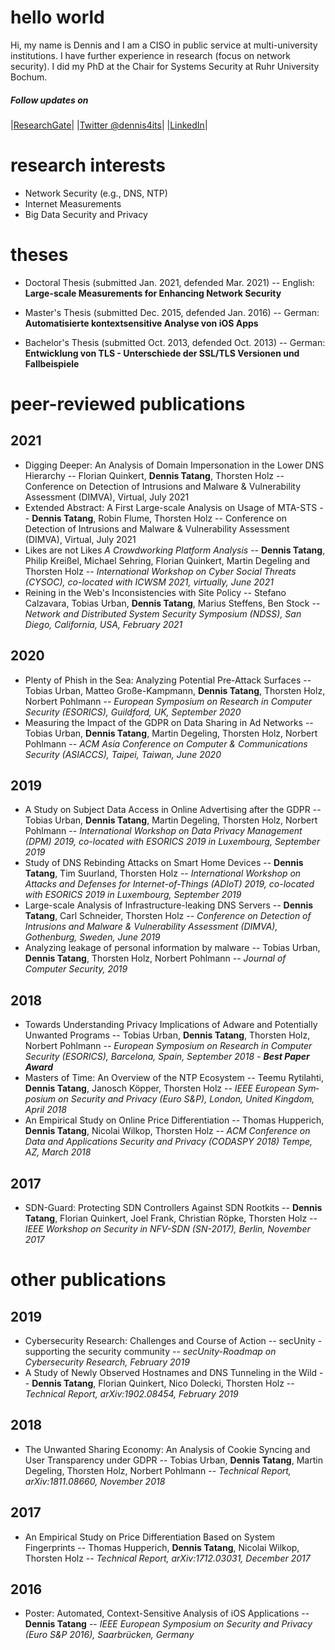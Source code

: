# hello world

Hi, my name is Dennis and I am a CISO in public service at multi-university institutions. I have further experience in research (focus on network security). I did my PhD at the Chair for Systems Security at Ruhr University Bochum.

##### Follow updates on
|[ResearchGate](https://www.researchgate.net/profile/Dennis_Tatang "Dennis Tatang on ResearchGate")|
|[Twitter @dennis4its](https://twitter.com/dennis4its "@dennis4its on Twitter")|
|[LinkedIn](https://www.linkedin.com/in/dennis-tatang-4099a99a)|

# research interests
- Network Security (e.g., DNS, NTP)
- Internet Measurements
- Big Data Security and Privacy

# theses
- Doctoral Thesis (submitted Jan. 2021, defended Mar. 2021) --
English: **Large-scale Measurements for Enhancing Network Security**

- Master's Thesis (submitted Dec. 2015, defended Jan. 2016) --
German: **Automatisierte kontextsensitive Analyse von iOS Apps**

- Bachelor's Thesis (submitted Oct. 2013, defended Oct. 2013) --
German: **Entwicklung von TLS - Unterschiede der SSL/TLS Versionen und Fallbeispiele**

# peer-reviewed publications

## 2021

- Digging Deeper: An Analysis of Domain Impersonation in the Lower DNS Hierarchy --
Florian Quinkert, **Dennis Tatang**, Thorsten Holz --
Conference on Detection of Intrusions and Malware & Vulnerability Assessment (DIMVA), Virtual, July 2021
- Extended Abstract: A First Large-scale Analysis on Usage of MTA-STS --
**Dennis Tatang**, Robin Flume, Thorsten Holz --
Conference on Detection of Intrusions and Malware & Vulnerability Assessment (DIMVA), Virtual, July 2021
- Likes are not Likes *A Crowdworking Platform Analysis* --
**Dennis Tatang**, Philip Kreißel, Michael Sehring, Florian Quinkert, Martin Degeling and Thorsten Holz --
*International Workshop on Cyber Social Threats (CYSOC), co-located with ICWSM 2021, virtually, June 2021*
- Reining in the Web's Inconsistencies with Site Policy --
Stefano Calzavara, Tobias Urban, **Dennis Tatang**, Marius Steffens, Ben Stock --
*Network and Distributed System Security Symposium (NDSS), San Diego, California, USA, February 2021*

## 2020

- Plenty of Phish in the Sea: Analyzing Potential Pre-Attack Surfaces --
Tobias Urban, Matteo Große-Kampmann, **Dennis Tatang**, Thorsten Holz, Norbert Pohlmann --
*European Symposium on Research in Computer Security (ESORICS), Guildford, UK, September 2020*
- Measuring the Impact of the GDPR on Data Sharing in Ad Networks --
Tobias Urban, **Dennis Tatang**, Martin Degeling, Thorsten Holz, Norbert Pohlmann --
*ACM Asia Conference on Computer & Communications Security (ASIACCS), Taipei, Taiwan, June 2020*

## 2019

- A Study on Subject Data Access in Online Advertising after the GDPR --
Tobias Urban, **Dennis Tatang**, Martin Degeling, Thorsten Holz, Norbert Pohlmann -- 
*International Workshop on Data Privacy Management (DPM) 2019, co-located with ESORICS 2019 in Luxembourg, September 2019*
- Study of DNS Rebinding Attacks on Smart Home Devices --
**Dennis Tatang**, Tim Suurland, Thorsten Holz --
*International Workshop on Attacks and Defenses for Internet-of-Things (ADIoT) 2019, co-located with ESORICS 2019 in Luxembourg, September 2019*
- Large-scale Analysis of Infrastructure-leaking DNS Servers --
**Dennis Tatang**, Carl Schneider, Thorsten Holz --
*Conference on Detection of Intrusions and Malware & Vulnerability Assessment (DIMVA), Gothenburg, Sweden, June 2019*
- Analyzing leakage of personal information by malware --
Tobias Urban, **Dennis Tatang**, Thorsten Holz, Norbert Pohlmann --
*Journal of Computer Security, 2019*

## 2018

- Towards Un­der­stan­ding Pri­va­cy Im­pli­ca­ti­ons of Ad­wa­re and Po­ten­ti­al­ly Un­wan­ted Pro­grams --
To­bi­as Urban, **Den­nis Tatang**, Thors­ten Holz, Nor­bert Pohl­mann --
*Eu­ropean Sym­po­si­um on Re­se­arch in Com­pu­ter Se­cu­ri­ty (ESO­RICS), Bar­ce­lo­na, Spain, Sep­tem­ber 2018 - **Best Paper Award***
- Mas­ters of Time: An Over­view of the NTP Eco­sys­tem --
Teemu Ry­ti­lah­ti, **Den­nis Tatang**, Ja­nosch Köp­per, Thors­ten Holz -- 
*IEEE Eu­ropean Sym­po­si­um on Se­cu­ri­ty and Pri­va­cy (Euro S&P), Lon­don, United King­dom, April 2018*
- An Em­pi­ri­cal Study on On­line Price Dif­fe­ren­tia­ti­on --
Tho­mas Hup­pe­rich, **Den­nis Tatang**, Ni­co­lai Wilkop, Thors­ten Holz --
*ACM Con­fe­rence on Data and Ap­p­li­ca­ti­ons Se­cu­ri­ty and Pri­va­cy (CO­DAS­PY 2018) Tempe, AZ, March 2018*

## 2017

- SDN-Guard: Pro­tec­ting SDN Con­trol­lers Against SDN Root­kits --
**Den­nis Tatang**, Flo­ri­an Quin­kert, Joel Frank, Chris­ti­an Röpke, Thors­ten Holz --
*IEEE Work­shop on Se­cu­ri­ty in NFV-SDN (SN-2017), Ber­lin, No­vem­ber 2017*

# other publications

## 2019

- Cybersecurity Research: Challenges and Course of Action --
secUnity - supporting the security community --
*secUnity-Roadmap on Cybersecurity Research, February 2019*
- A Study of Newly Observed Hostnames and DNS Tunneling in the Wild --
**Dennis Tatang**, Florian Quinkert, Nico Dolecki, Thorsten Holz -- 
*Technical Report, arXiv:1902.08454, February 2019*

## 2018

- The Unwanted Sharing Economy: An Analysis of Cookie Syncing and User Transparency under GDPR --
Tobias Urban, **Dennis Tatang**, Martin Degeling, Thorsten Holz, Norbert Pohlmann --
*Technical Report, arXiv:1811.08660, November 2018*

## 2017

- An Empirical Study on Price Differentiation Based on System Fingerprints --
Thomas Hupperich, **Dennis Tatang**, Nicolai Wilkop, Thorsten Holz --
*Technical Report, arXiv:1712.03031, December 2017*

## 2016

- Poster: Automated, Context-Sensitive Analysis of iOS Applications --
**Dennis Tatang** --
*IEEE European Symposium on Security and Privacy (Euro S&P 2016), Saarbrücken, Germany*
